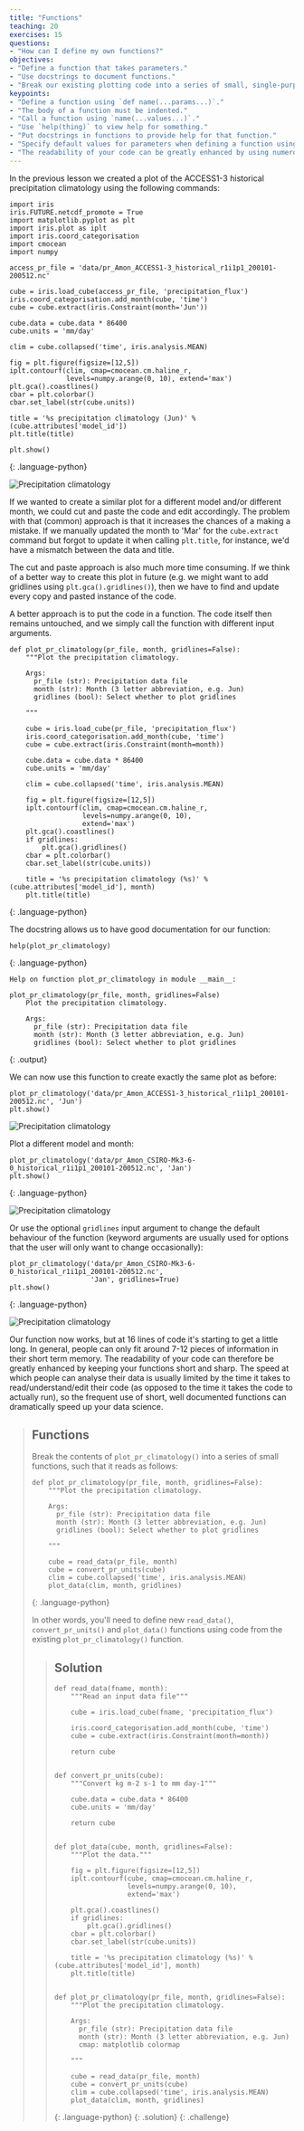 ```yaml
---
title: "Functions"
teaching: 20
exercises: 15
questions:
- "How can I define my own functions?"
objectives:
- "Define a function that takes parameters."
- "Use docstrings to document functions."
- "Break our existing plotting code into a series of small, single-purpose functions."
keypoints:
- "Define a function using `def name(...params...)`."
- "The body of a function must be indented."
- "Call a function using `name(...values...)`."
- "Use `help(thing)` to view help for something."
- "Put docstrings in functions to provide help for that function."
- "Specify default values for parameters when defining a function using `name=value` in the parameter list."
- "The readability of your code can be greatly enhanced by using numerous short functions."
---
```


In the previous lesson
we created a plot of the ACCESS1-3 historical precipitation climatology
using the following commands:

~~~
import iris
iris.FUTURE.netcdf_promote = True
import matplotlib.pyplot as plt
import iris.plot as iplt
import iris.coord_categorisation
import cmocean
import numpy

access_pr_file = 'data/pr_Amon_ACCESS1-3_historical_r1i1p1_200101-200512.nc'

cube = iris.load_cube(access_pr_file, 'precipitation_flux')
iris.coord_categorisation.add_month(cube, 'time')
cube = cube.extract(iris.Constraint(month='Jun'))

cube.data = cube.data * 86400
cube.units = 'mm/day'

clim = cube.collapsed('time', iris.analysis.MEAN)

fig = plt.figure(figsize=[12,5])
iplt.contourf(clim, cmap=cmocean.cm.haline_r, 
              levels=numpy.arange(0, 10), extend='max')
plt.gca().coastlines()
cbar = plt.colorbar()
cbar.set_label(str(cube.units))

title = '%s precipitation climatology (Jun)' %(cube.attributes['model_id'])
plt.title(title)

plt.show()
~~~
{: .language-python}

![Precipitation climatology](../fig/03-functions-access-jun.svg)

If we wanted to create a similar plot for a different model and/or different month,
we could cut and paste the code and edit accordingly.
The problem with that (common) approach is that it increases the chances of a making a mistake.
If we manually updated the month to 'Mar' for the `cube.extract` command
but forgot to update it when calling `plt.title`, for instance,
we'd have a mismatch between the data and title. 

The cut and paste approach is also much more time consuming.
If we think of a better way to create this plot in future
(e.g. we might want to add gridlines using `plt.gca().gridlines()`),
then we have to find and update every copy and pasted instance of the code.

A better approach is to put the code in a function.
The code itself then remains untouched,
and we simply call the function with different input arguments.

~~~
def plot_pr_climatology(pr_file, month, gridlines=False):
    """Plot the precipitation climatology.
    
    Args:
      pr_file (str): Precipitation data file
      month (str): Month (3 letter abbreviation, e.g. Jun)
      gridlines (bool): Select whether to plot gridlines
    
    """

    cube = iris.load_cube(pr_file, 'precipitation_flux')
    iris.coord_categorisation.add_month(cube, 'time')
    cube = cube.extract(iris.Constraint(month=month))

    cube.data = cube.data * 86400
    cube.units = 'mm/day'

    clim = cube.collapsed('time', iris.analysis.MEAN)

    fig = plt.figure(figsize=[12,5])
    iplt.contourf(clim, cmap=cmocean.cm.haline_r, 
                  levels=numpy.arange(0, 10),
                  extend='max')
    plt.gca().coastlines()
    if gridlines:
        plt.gca().gridlines()
    cbar = plt.colorbar()
    cbar.set_label(str(cube.units))

    title = '%s precipitation climatology (%s)' %(cube.attributes['model_id'], month)
    plt.title(title)
~~~
{: .language-python}

The docstring allows us to have good documentation for our function:

~~~
help(plot_pr_climatology)
~~~
{: .language-python}

~~~
Help on function plot_pr_climatology in module __main__:

plot_pr_climatology(pr_file, month, gridlines=False)
    Plot the precipitation climatology.
    
    Args:
      pr_file (str): Precipitation data file
      month (str): Month (3 letter abbreviation, e.g. Jun)
      gridlines (bool): Select whether to plot gridlines
~~~
{: .output}

We can now use this function to create exactly the same plot as before:

~~~
plot_pr_climatology('data/pr_Amon_ACCESS1-3_historical_r1i1p1_200101-200512.nc', 'Jun')
plt.show()
~~~

![Precipitation climatology](../fig/03-functions-access-jun.svg)

Plot a different model and month:

~~~
plot_pr_climatology('data/pr_Amon_CSIRO-Mk3-6-0_historical_r1i1p1_200101-200512.nc', 'Jan')
plt.show()
~~~
{: .language-python}

![Precipitation climatology](../fig/03-functions-csiro-jan.svg)

Or use the optional `gridlines` input argument
to change the default behaviour of the function
(keyword arguments are usually used for options
that the user will only want to change occasionally):

~~~
plot_pr_climatology('data/pr_Amon_CSIRO-Mk3-6-0_historical_r1i1p1_200101-200512.nc',
                    'Jan', gridlines=True)
plt.show()
~~~
{: .language-python}

![Precipitation climatology](../fig/03-functions-csiro-jan-gridlines.svg)

Our function now works, but at 16 lines of code it's starting to get a little long.
In general, people can only fit around 7-12 pieces of information in their short term memory.
The readability of your code can therefore be greatly enhanced
by keeping your functions short and sharp.
The speed at which people can analyse their data is usually limited
by the time it takes to read/understand/edit their code
(as opposed to the time it takes the code to actually run),
so the frequent use of short,
well documented functions can dramatically speed up your data science.

> ## Functions
>
> Break the contents of `plot_pr_climatology()` into a series of small functions,
> such that it reads as follows:
>
> ~~~
> def plot_pr_climatology(pr_file, month, gridlines=False):
>     """Plot the precipitation climatology.
>    
>     Args:
>       pr_file (str): Precipitation data file
>       month (str): Month (3 letter abbreviation, e.g. Jun)
>       gridlines (bool): Select whether to plot gridlines
>    
>     """
>
>     cube = read_data(pr_file, month)    
>     cube = convert_pr_units(cube)
>     clim = cube.collapsed('time', iris.analysis.MEAN)
>     plot_data(clim, month, gridlines)
> ~~~
> {: .language-python}
>
> In other words, you'll need to define new `read_data()`,
> `convert_pr_units()` and `plot_data()`
> functions using code from the existing `plot_pr_climatology()` function.
>
> > ## Solution
> > ~~~
> > def read_data(fname, month):
> >     """Read an input data file"""
> >    
> >     cube = iris.load_cube(fname, 'precipitation_flux')
> >    
> >     iris.coord_categorisation.add_month(cube, 'time')
> >     cube = cube.extract(iris.Constraint(month=month))
> >    
> >     return cube
> >
> >
> > def convert_pr_units(cube):
> >     """Convert kg m-2 s-1 to mm day-1"""
> >    
> >     cube.data = cube.data * 86400
> >     cube.units = 'mm/day'
> >    
> >     return cube
> >
> >
> > def plot_data(cube, month, gridlines=False):
> >     """Plot the data."""
> >        
> >     fig = plt.figure(figsize=[12,5])    
> >     iplt.contourf(cube, cmap=cmocean.cm.haline_r, 
> >                   levels=numpy.arange(0, 10),
> >                   extend='max')
> >
> >     plt.gca().coastlines()
> >     if gridlines:
> >         plt.gca().gridlines()
> >     cbar = plt.colorbar()
> >     cbar.set_label(str(cube.units))
> >    
> >     title = '%s precipitation climatology (%s)' %(cube.attributes['model_id'], month)
> >     plt.title(title)
> >
> >
> > def plot_pr_climatology(pr_file, month, gridlines=False):
> >     """Plot the precipitation climatology.
> >   
> >     Args:
> >       pr_file (str): Precipitation data file
> >       month (str): Month (3 letter abbreviation, e.g. Jun)
> >       cmap: matplotlib colormap
> >   
> >     """
> >
> >     cube = read_data(pr_file, month)    
> >     cube = convert_pr_units(cube)
> >     clim = cube.collapsed('time', iris.analysis.MEAN)
> >     plot_data(clim, month, gridlines)
> > ~~~
> > {: .language-python}
> {: .solution}
{: .challenge} 
